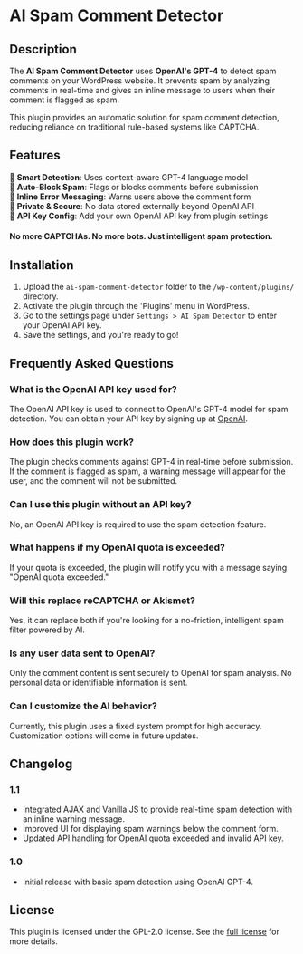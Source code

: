 # AI Spam Comment Detector

## Description

The **AI Spam Comment Detector** uses **OpenAI's GPT-4** to detect spam comments on your WordPress website. It prevents spam by analyzing comments in real-time and gives an inline message to users when their comment is flagged as spam.

This plugin provides an automatic solution for spam comment detection, reducing reliance on traditional rule-based systems like CAPTCHA.

## Features

🧠 **Smart Detection**: Uses context-aware GPT-4 language model  
🚫 **Auto-Block Spam**: Flags or blocks comments before submission  
🔔 **Inline Error Messaging**: Warns users above the comment form  
🔐 **Private & Secure**: No data stored externally beyond OpenAI API  
🔧 **API Key Config**: Add your own OpenAI API key from plugin settings 

#### No more CAPTCHAs. No more bots. Just intelligent spam protection.

## Installation

1. Upload the `ai-spam-comment-detector` folder to the `/wp-content/plugins/` directory.
2. Activate the plugin through the 'Plugins' menu in WordPress.
3. Go to the settings page under `Settings > AI Spam Detector` to enter your OpenAI API key.
4. Save the settings, and you're ready to go!

## Frequently Asked Questions

### What is the OpenAI API key used for?

The OpenAI API key is used to connect to OpenAI's GPT-4 model for spam detection. You can obtain your API key by signing up at [OpenAI](https://platform.openai.com/).

### How does this plugin work?

The plugin checks comments against GPT-4 in real-time before submission. If the comment is flagged as spam, a warning message will appear for the user, and the comment will not be submitted.

### Can I use this plugin without an API key?

No, an OpenAI API key is required to use the spam detection feature.

### What happens if my OpenAI quota is exceeded?

If your quota is exceeded, the plugin will notify you with a message saying "OpenAI quota exceeded."

### Will this replace reCAPTCHA or Akismet? 
Yes, it can replace both if you're looking for a no-friction, intelligent spam filter powered by AI.

### Is any user data sent to OpenAI?
Only the comment content is sent securely to OpenAI for spam analysis. No personal data or identifiable information is sent.

### Can I customize the AI behavior?
Currently, this plugin uses a fixed system prompt for high accuracy. Customization options will come in future updates.

## Changelog

### 1.1
- Integrated AJAX and Vanilla JS to provide real-time spam detection with an inline warning message.
- Improved UI for displaying spam warnings below the comment form.
- Updated API handling for OpenAI quota exceeded and invalid API key.

### 1.0
- Initial release with basic spam detection using OpenAI GPT-4.

## License

This plugin is licensed under the GPL-2.0 license. See the [full license](http://www.gnu.org/licenses/gpl-2.0.html) for more details.